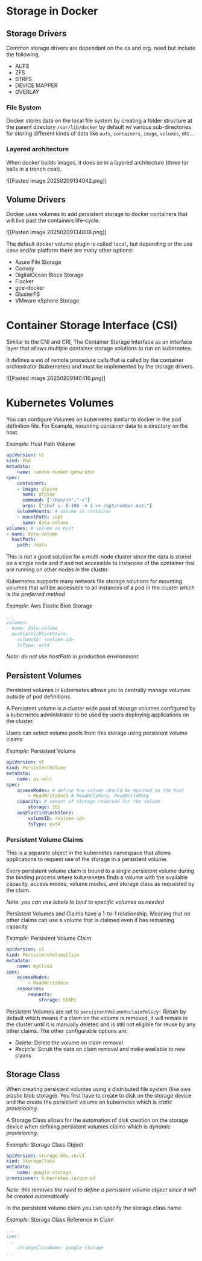 # Storage in Docker

## Storage Drivers

Common storage drivers are dependant on the os and org. need but include the following.
- AUFS
- ZFS
- BTRFS
- DEVICE MAPPER
- OVERLAY
### File System

Docker stores data on the local file system by creating a folder structure at the parent directory `/var/lib/docker` by default w/ various sub-directories for storing different kinds of data like `aufs`, `containers`, `image`, `volumes`, etc...

### Layered architecture

When docker builds images, it does so in a layered architecture (three tar balls in a trench coat).

![[Pasted image 20250209134042.png]]

## Volume Drivers

Docker uses volumes to add persistent storage to docker containers that will live past the containers life-cycle. 

![[Pasted image 20250209134808.png]]

The default docker volume plugin is called `local`, but depending or the use case and/or platform there are many other options:
- Azure File Storage
- Convoy
- DigitalOcean Block Storage
- Flocker
- gce-docker
- GlusterFS
- VMware vSphere Storage

# Container Storage Interface (CSI)

Similar to the CNI and CRI, The Container Storage Interface as an interface layer that allows multiple container storage solutions to run on kubernetes.

It defines a set of remote procedure calls that is called by the container orchestrator (kubernetes) and must be implemented by the storage drivers.

![[Pasted image 20250209140416.png]]

# Kubernetes Volumes

You can configure Volumes on kubernetes similar to docker in the pod definition file. For Example, mounting container data to a directory on the host

*Example:* Host Path Volume

```yaml
apiVersion: v1
kind: Pod
metadata:
	name: random-number-generator
spec:
	containers:
	- image: alpine
	  name: alpine
	  command: ["/bin/sh","-c"]
	  args: ["shuf i- 0-100 -n 1 >> /opt/number.out;"]
	volumeMounts: # volume in container
	- mountPath: /opt
	  name: data-volume
volumes: # volume on host
- name: data-volume
  hostPath: 
	path: /data
```

This is *not* a good solution for a multi-node cluster since the data is stored on a single node and if and not accessible to instances of the container that are running on other nodes in the cluster.

Kubernetes supports many network file storage solutions for mounting volumes that will be accessible to all instances of a pod in the cluster *which is the preferred method*

*Example:* Aws Elastic Blob Storage

```yaml
...
volumes:
- name: data-volume
  awsElasticBlockStore:
	volumeID: <volume-id>
	fsType: ext4
```

*Note: do not use hostPath in production environment*

## Persistent Volumes

Persistent volumes in kubernetes allows you to centrally manage volumes outside of pod definitions.

A Persistent volume is a cluster wide pool of storage volumes configured by a kubernetes administrator to be used by users deploying applications on the cluster.

Users can select volume pools from this storage using persistent volume claims

*Example:* Persistent Volume

```yaml
apiVersion: v1
kind: PersistentVolume
metadata:
	name: pv-voll
spec:
	accessModes: # define how volume should be mounted on the host
		- ReadWriteOnce # ReadOnlyMany, ReadWriteMany
	capacity: # amount of storage reserved for the volume
		storage: 1Gi
	awsElasticBlockStore:
		volumeID: <volume-id>
		fsType: ext4
```

### Persistent Volume Claims

This is a separate object in the kubernetes namespace that allows applications to request use of the storage in a persistent volume.

Every persistent volume claim is bound to a single persistent volume during the binding process where kuberenetes finds a volume with the available capacity, access modes, volume modes, and storage class as requested by the claim.

*Note: you can use labels to bind to specific volumes as needed*

Persistent Volumes and Claims have a 1-to-1 relationship. Meaning that no other claims can use a volume that is claimed even if has remaining capacity

*Example:* Persistent Volume Claim

```yaml
apiVersion: v1 
kind: PersistentVolumeClaim
metadata:
	name: myclaim
spec:
	accessModes:
		- ReadWriteOnce
	resources:
		requests:
			storage: 500Mi
```

Persistent Volumes are set to `persistentVolumeReclaimPolicy:` *Retain* by default which means if a claim on the volume is removed, it will remain in the cluster until it is manually deleted and is still not eligible for reuse by any other claims. The other configurable options are:
- *Delete:* Delete the volume on claim removal
- *Recycle:* Scrub the data on claim removal and make available to new claims

## Storage Class

When creating persistent volumes using a distributed file system (like aws elastic blob storage). You first have to create to disk on the storage device and the create the persistent volume on kubernetes which is *static provisioning*.

A Storage Class allows for the automation of disk creation on the storage device when defining persistent volumes claims which is *dynamic provisioning*.

*Example:* Storage Class Object

```yaml
apiVersion: storage.k8s.io/v1
kind: StorageClass
metadata:
	name: google-storage
provisioner: kubernetes.io/gce-pd
```

*Note: this removes the need to define a persistent volume object since it will be created automatically*

In the persistent volume claim you can specify the storage class name

*Example:* Storage Class Reference in Claim

```yaml
...
spec:
...
	straogeClassName: google-storage
...
```